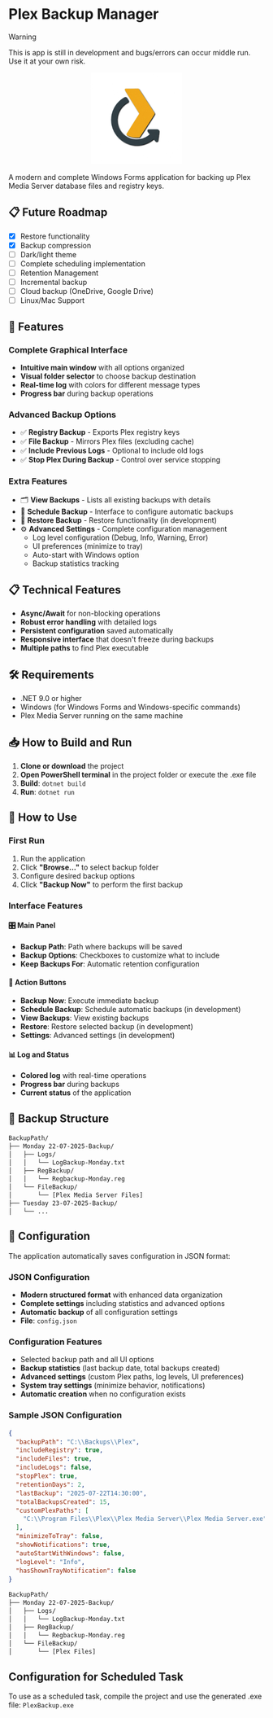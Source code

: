 # Plex Backup Manager

> [!WARNING]
> This is app is still in development and bugs/errors can occur middle run.
> Use it at your own risk.

<div id="header" align="center">
  <img src="resources/icon.png" width="180"/>
</div>

A modern and complete Windows Forms application for backing up Plex Media Server database files and registry keys.

## 📋 Future Roadmap

- [X] Restore functionality
- [X] Backup compression
- [ ] Dark/light theme
- [ ] Complete scheduling implementation
- [ ] Retention Management
- [ ] Incremental backup
- [ ] Cloud backup (OneDrive, Google Drive)
- [ ] Linux/Mac Support

## 🚀 Features

### Complete Graphical Interface

- **Intuitive main window** with all options organized
- **Visual folder selector** to choose backup destination
- **Real-time log** with colors for different message types
- **Progress bar** during backup operations

### Advanced Backup Options

- ✅ **Registry Backup** - Exports Plex registry keys
- ✅ **File Backup** - Mirrors Plex files (excluding cache)
- ✅ **Include Previous Logs** - Optional to include old logs
- ✅ **Stop Plex During Backup** - Control over service stopping

### Extra Features

- 🗂️ **View Backups** - Lists all existing backups with details
- 📅 **Schedule Backup** - Interface to configure automatic backups
- 🔄 **Restore Backup** - Restore functionality (in development)
- ⚙️ **Advanced Settings** - Complete configuration management
  - Log level configuration (Debug, Info, Warning, Error)
  - UI preferences (minimize to tray)
  - Auto-start with Windows option
  - Backup statistics tracking

## 📋 Technical Features

- **Async/Await** for non-blocking operations
- **Robust error handling** with detailed logs
- **Persistent configuration** saved automatically
- **Responsive interface** that doesn't freeze during backups
- **Multiple paths** to find Plex executable

## 🛠️ Requirements

- .NET 9.0 or higher
- Windows (for Windows Forms and Windows-specific commands)
- Plex Media Server running on the same machine

## 📥 How to Build and Run

1. **Clone or download** the project
2. **Open PowerShell terminal** in the project folder or execute the .exe file
3. **Build**: `dotnet build`
4. **Run**: `dotnet run`

## 🎯 How to Use

### First Run

1. Run the application
2. Click **"Browse..."** to select backup folder
3. Configure desired backup options
4. Click **"Backup Now"** to perform the first backup

### Interface Features

#### 🎛️ Main Panel

- **Backup Path**: Path where backups will be saved
- **Backup Options**: Checkboxes to customize what to include
- **Keep Backups For**: Automatic retention configuration

#### 🔘 Action Buttons

- **Backup Now**: Execute immediate backup
- **Schedule Backup**: Schedule automatic backups (in development)
- **View Backups**: View existing backups
- **Restore**: Restore selected backup (in development)
- **Settings**: Advanced settings (in development)

#### 📊 Log and Status

- **Colored log** with real-time operations
- **Progress bar** during backups
- **Current status** of the application

## 📁 Backup Structure

```text
BackupPath/
├── Monday 22-07-2025-Backup/
│   ├── Logs/
│   │   └── LogBackup-Monday.txt
│   ├── RegBackup/
│   │   └── Regbackup-Monday.reg
│   └── FileBackup/
│       └── [Plex Media Server Files]
├── Tuesday 23-07-2025-Backup/
│   └── ...
```

## 🔧 Configuration

The application automatically saves configuration in JSON format:

### JSON Configuration

- **Modern structured format** with enhanced data organization
- **Complete settings** including statistics and advanced options
- **Automatic backup** of all configuration settings
- **File**: `config.json`

### Configuration Features

- Selected backup path and all UI options
- **Backup statistics** (last backup date, total backups created)
- **Advanced settings** (custom Plex paths, log levels, UI preferences)
- **System tray settings** (minimize behavior, notifications)
- **Automatic creation** when no configuration exists

### Sample JSON Configuration

```json
{
  "backupPath": "C:\\Backups\\Plex",
  "includeRegistry": true,
  "includeFiles": true,
  "includeLogs": false,
  "stopPlex": true,
  "retentionDays": 2,
  "lastBackup": "2025-07-22T14:30:00",
  "totalBackupsCreated": 15,
  "customPlexPaths": [
    "C:\\Program Files\\Plex\\Plex Media Server\\Plex Media Server.exe"
  ],
  "minimizeToTray": false,
  "showNotifications": true,
  "autoStartWithWindows": false,
  "logLevel": "Info",
  "hasShownTrayNotification": false
}
```

```text
BackupPath/
├── Monday 22-07-2025-Backup/
│   ├── Logs/
│   │   └── LogBackup-Monday.txt
│   ├── RegBackup/
│   │   └── Regbackup-Monday.reg
│   └── FileBackup/
│       └── [Plex Files]
```

## Configuration for Scheduled Task

To use as a scheduled task, compile the project and use the generated .exe file:
`PlexBackup.exe`
